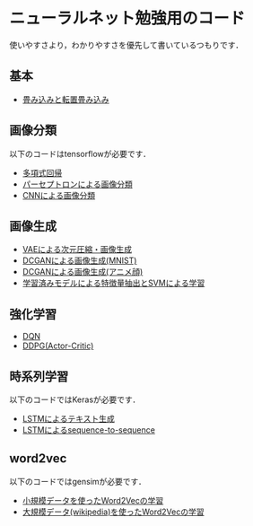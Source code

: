 # ニューラルネット勉強用のコード
使いやすさより，わかりやすさを優先して書いているつもりです．

## 基本
- [畳み込みと転置畳み込み](convolution.ipynb)

## 画像分類
以下のコードはtensorflowが必要です．
- [多項式回帰](polynomial_regression.ipynb)
- [パーセプトロンによる画像分類](NN_mnist.ipynb)
- [CNNによる画像分類](CNN_mnist.ipynb)

## 画像生成
- [VAEによる次元圧縮・画像生成](vae.ipynb)
- [DCGANによる画像生成(MNIST)](DCGAN_mnist.ipynb)
- [DCGANによる画像生成(アニメ顔)](DCGAN_animeface.ipynb)
- [学習済みモデルによる特徴量抽出とSVMによる学習](imagenet_svm.ipynb)

## 強化学習
- [DQN](DQN.ipynb)
- [DDPG(Actor-Critic)](actor_critic.ipynb)

## 時系列学習
以下のコードではKerasが必要です．
- [LSTMによるテキスト生成](textgen.ipynb)
- [LSTMによるsequence-to-sequence](seq2seq.ipynb)

## word2vec
以下のコードではgensimが必要です．
- [小規模データを使ったWord2Vecの学習](word2vec.ipynb)
- [大規模データ(wikipedia)を使ったWord2Vecの学習](word2vec_wiki.ipynb)
